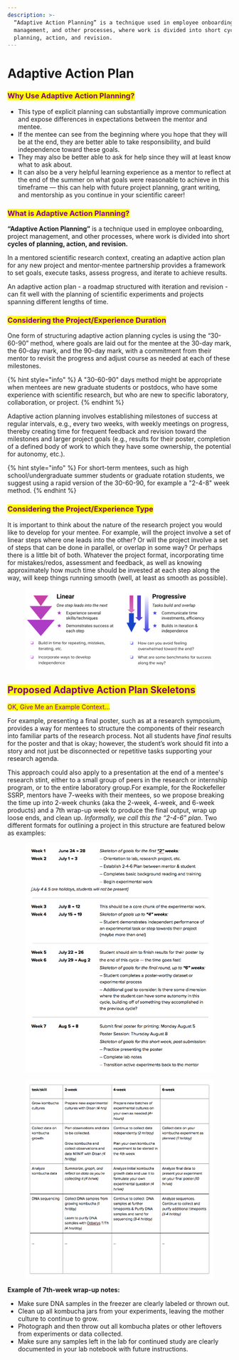 ```yaml
---
description: >-
  “Adaptive Action Planning” is a technique used in employee onboarding, project
  management, and other processes, where work is divided into short cycles of
  planning, action, and revision.
---
```


# Adaptive Action Plan

### <mark style="color:purple;">**Why Use Adaptive Action Planning?**</mark>

* This type of explicit planning can substantially improve communication and expose differences in expectations between the mentor and mentee.&#x20;
* If the mentee can see from the beginning where you hope that they will be at the end, they are better able to take responsibility, and build independence toward these goals.&#x20;
* They may also be better able to ask for help since they will at least know what to ask about.&#x20;
* It can also be a very helpful learning experience as a mentor to reflect at the end of the summer on what goals were reasonable to achieve in this timeframe — this can help with future project planning, grant writing, and mentorship as you continue in your scientific career!

### <mark style="color:purple;">What is Adaptive Action Planning?</mark>

**“Adaptive Action Planning”** is a technique used in employee onboarding, project management, and other processes, where work is divided into short **cycles of planning, action, and revision.**&#x20;

In a mentored scientific research context, creating an adaptive action plan for any new project and mentor-mentee partnership provides a framework to set goals, execute tasks, assess progress, and iterate to achieve results.

An adaptive action plan - a roadmap structured with iteration and revision - can fit well with the planning of scientific experiments and projects spanning different lengths of time.

### <mark style="color:purple;">**Considering the Project/Experience Duration**</mark> <a href="#_bljor3xi725g" id="_bljor3xi725g"></a>

One form of structuring adaptive action planning cycles is using the “30-60-90” method, where goals are laid out for the mentee at the 30-day mark, the 60-day mark, and the 90-day mark, with a commitment from their mentor to revisit the progress and adjust course as needed at each of these milestones.&#x20;

{% hint style="info" %}
A "30-60-90" days method might be appropriate when mentees are new graduate students or postdocs, who have some experience with scientific research, but who are new to specific laboratory, collaboration, or project.
{% endhint %}

Adaptive action planning involves establishing milestones of success at regular intervals, e.g., every two weeks, with weekly meetings on progress, thereby creating time for frequent feedback and revision toward the milestones and larger project goals (e.g., results for their poster, completion of a defined body of work to which they have some ownership, the potential for autonomy, etc.).

{% hint style="info" %}
For short-term mentees, such as high school/undergraduate summer students  or graduate rotation students, we suggest using a rapid version of the 30-60-90, for example a "2-4-8" week method.
{% endhint %}

### <mark style="color:purple;">Considering the Project/Experience Type</mark>

It is important to think about the nature of the research project you would like to develop for your mentee. For example, will the project involve a set of linear steps where one leads into the other? Or will the project involve a set of steps that can be done in parallel, or overlap in some way? Or perhaps there is a little bit of both. Whatever the project format, incorporating time for mistakes/redos, assessment and feedback, as well as knowing approximately how much time should be invested at each step along the way, will keep things running smooth (well, at least as smooth as possible).&#x20;

<figure><img src="../../.gitbook/assets/image.png" alt=""><figcaption></figcaption></figure>

## <mark style="color:purple;">Proposed Adaptive Action Plan Skeletons</mark>

<mark style="color:purple;">OK, Give Me an Example Context...</mark>

For example, presenting a final poster, such as at a research symposium, provides a way for mentees to structure the components of their research into familiar parts of the research process. Not all students have _final_ results for the poster and that is okay; however, the student’s work should fit into a story and not just be disconnected or repetitive tasks supporting your research agenda.

This approach could also apply to a presentation at the end of a mentee's research stint, either to a small group of peers in the research or internship program, or to the entire laboratory group.For example, for the Rockefeller SSRP, mentors have 7-weeks with their mentees, so we propose breaking the time up into 2-week chunks (aka the 2-week, 4-week, and 6-week products) and a 7th wrap-up week to produce the final output, wrap up loose ends, and clean up. _Informally, we call this the “2-4-6” plan_. Two different formats for outlining a project in this structure are featured below as examples:

<figure><img src="../../.gitbook/assets/image (4).png" alt=""><figcaption></figcaption></figure>

<figure><img src="../../.gitbook/assets/image (3).png" alt=""><figcaption></figcaption></figure>

**Example of 7th-week wrap-up notes:**

* Make sure DNA samples in the freezer are clearly labeled or thrown out.
* Clean up all kombucha jars from your experiments, leaving the mother culture to continue to grow.
* Photograph and then throw out all kombucha plates or other leftovers from experiments or data collected.
* Make sure any samples left in the lab for continued study are clearly documented in your lab notebook with future instructions.

